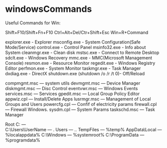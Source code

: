 # windowsCommands

Useful Commands for Win:

Shift+F10/Shift+Fn+F10
Ctrl+Alt+Del/Ctr+Shift+Esc
Win+R+Command

explorer.exe - Explorer
msconfig.exe - System Configuration(Safe Mode/Service)
control.exe - Control Panel
msinfo32.exe - Info about System
cleanmgr.exe - Clean disk
mstsc.exe - Connect to Remote Desktop
sdclt.exe - Windows Recovery
mmc.exe - MMC(Microsoft Management Console)
resmon.exe - Resource Monitor
regedit.exe - Windows Registry Editor
perfmon.exe - System Monitor
taskmgr.exe - Task Manager
dxdiag.exe - DirectX
shutdown.exe (shutdown /o /r /t 0)- Off/Reload

compmgmt.msc — system utils
devmgmt.msc — Device Manager
diskmgmt.msc — Disc Control
eventvwr.msc — Windows Events
services.msc — Services
gpedit.msc — Local Group Policy Editor
appwiz.cpl — Install/Delete Apps
lusrmgr.msc — Management of Local Groups and Users
powercfg.cpl — Confif of electricity params
firewall.cpl — Firewall Windows.
sysdm.cpl — System Params
taskschd.msc — Task Manager

Root C: — \
C:\Users\UserName — .
Users — ..
TempFiles — %temp%
AppData\Local — %localappdata%
C:\Windows — %systemroot%
C:\ProgramData — %programdata%
